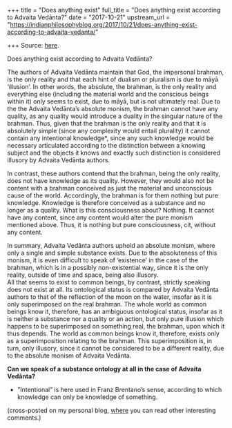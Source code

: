 +++
title = "Does anything exist"
full_title = "Does anything exist according to Advaita Vedānta?"
date = "2017-10-21"
upstream_url = "https://indianphilosophyblog.org/2017/10/21/does-anything-exist-according-to-advaita-vedanta/"

+++
Source: [here](https://indianphilosophyblog.org/2017/10/21/does-anything-exist-according-to-advaita-vedanta/).

Does anything exist according to Advaita Vedānta?

The authors of Advaita Vedānta maintain that God, the impersonal
brahman, is the only reality and that each hint of dualism or pluralism
is due to māyā ‘illusion’. In other words, the absolute, the brahman, is
the only reality and everything else (including the material world and
the conscious beings within it) only seems to exist, due to māyā, but is
not ultimately real. Due to the the Advaita Vedānta’s absolute monism,
the brahman cannot have any quality, as any quality would introduce a
duality in the singular nature of the brahman. Thus, given that the
brahman is the only reality and that it is absolutely simple (since any
complexity would entail plurality) it cannot contain any intentional
knowledge\*, since any such knowledge would be necessary articulated
according to the distinction between a knowing subject and the objects
it knows and exactly such distinction is considered illusory by Advaita
Vedānta authors.

In contrast, these authors contend that the brahman, being the only
reality, does not have knowledge as its quality. However, they would
also not be content with a brahman conceived as just the material and
unconscious cause of the world. Accordingly, the brahman is for them
nothing but pure knowledge. Knowledge is therefore conceived as a
substance and no longer as a quality. What is this consciousness about?
Nothing. It cannot have any content, since any content would alter the
pure monism mentioned above. Thus, it is nothing but pure consciousness,
cit, without any content.

In summary, Advaita Vedānta authors uphold an absolute monism, where
only a single and simple substance exists. Due to the absoluteness of
this monism, it is even difficult to speak of ‘existence’ in the case of
the brahman, which is in a possibly non-existential way, since it is the
only reality, outside of time and space, being also illusory.  
All that seems to exist to common beings, by contrast, strictly speaking
does not exist at all. Its ontological status is compared by Advaita
Vedānta authors to that of the reflection of the moon on the water,
insofar as it is only superimposed on the real brahman. The whole world
as common beings know it, therefore, has an ambiguous ontological
status, insofar as it is neither a substance nor a quality or an action,
but only pure illusion which happens to be superimposed on something
real, the brahman, upon which it thus depends. The world as common
beings know it, therefore, exists only as a superimposition relating to
the brahman. This superimposition is, in turn, only illusory, since it
cannot be considered to be a different reality, due to the absolute
monism of Advaita Vedānta.

**Can we speak of a substance ontology at all in the case of Advaita
Vedānta?**

-   ”Intentional” is here used in Franz Brentano’s sense, according to
    which knowledge can only be knowledge of something.

(cross-posted on my personal blog,
[where](http://elisafreschi.com/2017/10/20/does-anything-exist-according-to-advaita-vedanta/)
you can read other interesting comments.)
